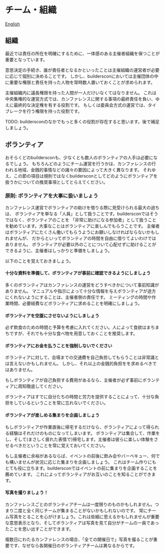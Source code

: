 # チーム・組織

[English](../../HOWTO-Team.md)

## 組織

最近では責任の所在を明確にするために、一体感のある主催者組織を保つことが重要となっています。

意思決定の手続き、誰が責任者となるかといったことは主催組織の運営者が必要に応じて個別に決めることです。
しかし、buildersconにおいては主催団体の中に重要な権限と責任を持った人物を常時数人置いておくことが求められます。

主催組織内に議長権限を持った人間が一人だけいなくてはなりません。
これは中央集権的な運営方式では、カンファレンスに関する事項の最終責任を負い、ゆえに最終的な決定権を有する役割です。
もしくは委員会方式の運営では、タイブレークを行う権限を持った役割です。

TODO: buildersconのなかでもっと多くの役割が存在すると思います。後で補足しましょう。

## ボランティア

おそらくどのbuildersconも、少なくとも数人のボランティアの人手は必要になるでしょう。
もちろんどのようにチーム運営を行うかは、カンファレンスの行われる地域、金銭的事情などの諸々の要因によって大きく異なります。
それゆえ、この節の項目は規則ではなくbuildersconとしてどのようにボランティアを扱うかについての推奨事項としてとらえてください。

### 原則: ボランティアを大事に扱いましょう

カンファレンス運営でボランティアの助けを借りる際に見受けられる最大の過ちは、
ボランティアを単なる「人員」として扱うことです。buildersconではそうではなく、ボランティアのことを
「非常に助けになる参加者」として扱うことを勧めています。大事なことはボランティアに楽しんでもらうことです。
主催者はボランティアにたくさん働いてもらうようにお願いしなければならないかもしれませんが、
だからといってボランティアの時間を自由に借りてよいわけではありません。
ボランティアが必要以外のことについて心配せずに助けることができるように、主催者はしっかりと準備をしましょう。


以下のことを覚えておきましょう。

#### 十分な資料を準備して、ボランティアが事前に確認できるようにしましょう

多くのボランティアはカンファレンスの運営をどうすべきかについて事前知識がありません。
マニュアルや指示によって十分な情報を与えボランティアが途方にくれないようにすることは、主催者側の責任です。
ミーティングの時間や作業時間、必要経費などボランティアに求めることを明確にしましょう。

#### ボランティアを空腹にさせないようにしましょう

必ず飲食のための時間と予算を考慮に入れてください。人によって食欲はまちまちですが、それでも十分な食べ物を用意しておくことを推奨します。

#### ボランティアにお金を払うことを強制しないでください

ボランティアに対して、会場までの交通費を自己負担してもらうことは非常識とは言えないかもしれません。
しかし、それ以上の金銭的負担をを求めるべきではありません。

もしボランティアが自己負担する費用があるなら、主催者が必ず事前にボランティアに周知徹底してください。

ボランティアはすでに自分たちの時間と労力を提供することによって、十分な負担をしているということを常に忘れないでください。

#### ボランティアが楽しめる集まりを企画しましょう

もしボランティアが作業直後に帰宅するだけなら、ボランティアによって得られる経験はそれだけのものになってしまいます。
ボランティアは集合して、作業をし、そして(まさしく疲れた表情で)帰宅します。主催者は彼らに楽しい体験をさせるべきだということを常に覚えておいてください。

もし主催者に余裕があるならば、イベントの前後に飲み会やバーベキュー、何でも構いませんが状況に応じた集まりを企画しましょう。
これはチーム作りにもとても役に立ちます。buildersconではイベントの前に集まりを企画することを薦めています。
これによってボランティアがお互いのことを知ることができます。

#### 写真を撮りましょう！

カンファレンスごとのボランティアチームは一度限りのものかもしれません。つまり二度と全く同じチームが集まることがないかもしれないのです。
常にチーム写真をとることを心がけましょう。これは些細に思えるかもしれませんが重要な意思表示となり、そしてボランティアは写真を見て自分がチームの一員であったことを思い出すことができます。

複数日にわたるカンファレンスの場合、「全ての開催日で」写真を撮ることが重要です、なぜなら各開催日のボランティアチームは異なるからです。
